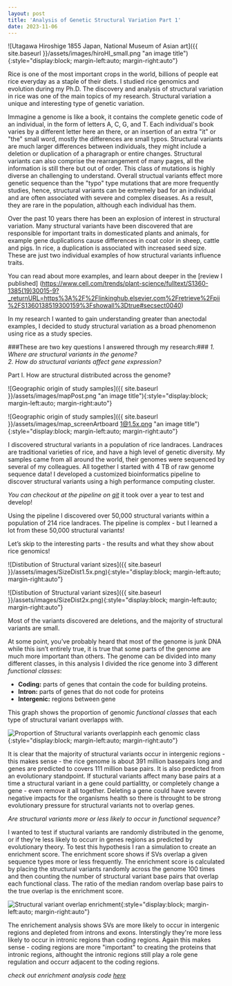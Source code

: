 ```yaml
---
layout: post
title: 'Analysis of Genetic Structural Variation Part 1'
date: 2023-11-06
---
```


![Utagawa Hiroshige 1855 Japan, National Museum of Asian art]({{ site.baseurl }}/assets/images/hiroHI_small.png "an image title"){:style="display:block; margin-left:auto; margin-right:auto"}

Rice is one of the most important crops in the world, billions of people eat rice everyday as a staple of their diets. I studied rice genomics and evolution during my Ph.D. The discovery and analysis of structural variation in rice was one of the main topics of my research. Structural variation a unique and interesting type of genetic variation.

Immagine a genome is like a book, it contains the complete genetic code of an individual, in the form of letters A, C, G, and T. Each individual's book varies by a different letter here an there, or an insertion of an extra "it" or "the" small word, mostly the differences are small typos. Structural variants are much larger differences between individuals, they might include a deletion or duplication of a pharagraph or entire changes. Structural variants can also comprise the rearrangement of many pages, all the information is still there but out of order. This class of mutations is highly diverse an challenging to understand. Overall structual variants effect more genetic sequence than the "typo" type mutations that are more frequently studies, hence, structural variants can be extremely bad for an individual and are often associated with severe and complex diseases. As a result, they are rare in the population, although each individual has them.

Over the past 10 years there has been an explosion of interest in structural variation. Many structural variants have been discovered that are responsible for important traits in domesticated plants and animals, for example gene duplications cause differences in coat color in sheep, cattle and pigs. In rice, a duplication is associated with increased seed size. These are just two individual examples of how structural variants influence traits. 

You can read about more examples, and learn about deeper in the
[review I published] (https://www.cell.com/trends/plant-science/fulltext/S1360-1385(19)30015-9?_returnURL=https%3A%2F%2Flinkinghub.elsevier.com%2Fretrieve%2Fpii%2FS1360138519300159%3Fshowall%3Dtrue#secsect0040)

In my research I wanted to gain understanding greater than anectodal examples, I decided to study structural variation as a broad phenomenon using rice as a study species.

###These are two key questions I answered through my research:###
*1. Where are structural variants in the genome?*  
*2. How do structural variants affect gene expression?*

Part I. How are structural distributed across the genome?

![Geographic origin of study samples]({{ site.baseurl }}/assets/images/mapPost.png "an image title"){:style="display:block; margin-left:auto; margin-right:auto"}

![Geographic origin of study samples]({{ site.baseurl }}/assets/images/map_screenArtboard 1@1.5x.png "an image title"){:style="display:block; margin-left:auto; margin-right:auto"}

I discovered structural variants in a population of rice landraces. Landraces are traditional varieties of rice, and have a high level of genetic diversity. My samples came from all around the world, their genomes were sequenced by several of my colleagues. All together I started with 4 TB of raw genome sequence data! I developed a customized bioinformatics pipeline to discover structural variants using a high performance computing cluster.  

*You can checkout at the pipeline on
[git](http://github.com/zlye/RVE/)*
it took over a year to test and develop!

Using the pipeline I discovered over 50,000 structural variants within a population of 214 rice landraces. The pipeline is complex - but I learned a lot from these 50,000 structural variants!

Let’s skip to the interesting parts - the results and what they show about rice genomics!

![Distibution of Structural variant sizes]({{ site.baseurl }}/assets/images/SizeDist1.5x.png){:style="display:block; margin-left:auto; margin-right:auto"}

![Distibution of Structural variant sizes]({{ site.baseurl }}/assets/images/SizeDist2x.png){:style="display:block; margin-left:auto; margin-right:auto"}

Most of the variants discovered are deletions, and the majority of structural variants are small.

At some point, you’ve probably heard that most of the genome is junk DNA while this isn’t entirely true, it is true that some parts of the genome are much more important than others.
The genome can be divided into many different classes, in this analysis I divided the rice genome into 3 different _functional classes_:
 - **Coding:** parts of genes that contain the code for building proteins. 
 - **Intron:** parts of genes that do not code for proteins
 - **Intergenic:** regions between gene

This graph shows the proportion of genomic _functional classes_ that each type of structural variant overlapps with. 

![Proportion of Structural variants overlappinh each genomic class]({{site.baseurl}}/assets/images/Fractions_post.png){:style="display:block; margin-left:auto; margin-right:auto"}

It is clear that the majority of structural variants occur in intergenic regions - this makes sense - the rice genome is about 391 million basepairs long and genes are predicted to covers 111 million base pairs. It is also predicted from an evolutionary standpoint. If stuctural variants affect many base pairs at a time a structural variant in a gene could partialitty, or completely change a gene - even remove it all together. Deleting a gene could have severe negative impacts for the organisms health so there is throught to be strong evolutionary pressure for structural variants not to overlap genes.

*Are structural variants more or less likely to occur in functional sequence?*

I wanted to test if stuctural variants are randomly distributed in the genome, or if they're less likely to occurr in genes regions as predicted by evolutionary theory. To test this hypothesis I ran a simulation to create an enrichment score. The enrichment score shows if SVs overlap a given sequence types more or less frequently. The enrichment score is calculated by placing the structural variants randomly across the genome 100 times and then counting the number of structural variant base pairs that overlap each functional class. The ratio of the median random overlap base pairs to the true overlap is the enrichment score. 

![Structural variant overlap enrichment]({{site.baseurl}}/assets/images/FeatureEnrich1.5x.png){:style="display:block; margin-left:auto; margin-right:auto"}

The enrichement analysis shows SVs are more likely to occur in intergenic regions and depleted from introns and exons. Interstingly they're more less likely to occur in intronic regions than coding regions. Again this makes sense - coding regions are more "important" to creating the proteins that intronic regions, althought the intronic regions still play a role gene regulation and occurr adjacent to the coding regions.

*check out enrichment analysis code 
[here](http://github.com/zlye/SV_feature_enrichment/)*
